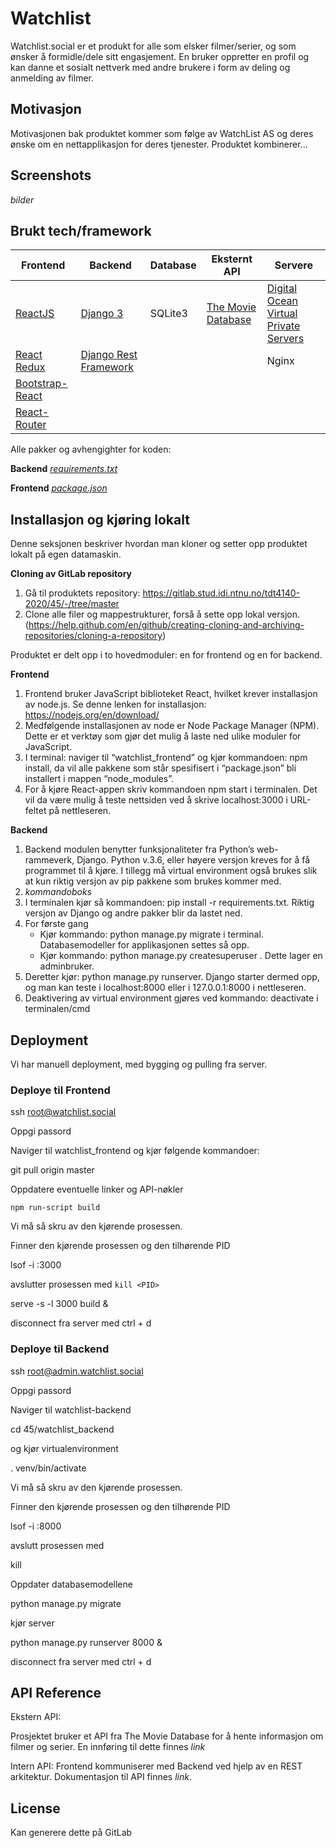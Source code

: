 # Watchlist
Watchlist.social er et produkt for alle som elsker filmer/serier, og som ønsker
å formidle/dele sitt engasjement. En bruker oppretter en profil og kan danne et
sosialt nettverk med andre brukere i form av deling og anmelding av filmer.

## Motivasjon
Motivasjonen bak produktet kommer som følge av WatchList AS og deres ønske om en
nettapplikasjon for deres tjenester. Produktet kombinerer...

## Screenshots
*bilder*

## Brukt tech/framework
| Frontend        | Backend               | Database | Eksternt API       | Servere                               |
|-----------------|-----------------------|----------|--------------------|---------------------------------------|
| [ReactJS](https://reactjs.org/)         | [Django 3](https://docs.djangoproject.com/en/3.0/)       | SQLite3  | [The Movie Database](https://developers.themoviedb.org/3/) | [Digital Ocean Virtual Private Servers](https://www.digitalocean.com/products/droplets/) |
| [React Redux](https://react-redux.js.org/)           | [Django Rest Framework](https://www.django-rest-framework.org/) |          |                    | Nginx                                 |
| [Bootstrap-React](https://react-bootstrap.github.io/) |                       |          |                    |                                       |
| [React-Router](https://reacttraining.com/react-router/web)    |                       |          |                    |                                       |

Alle pakker og avhengighter for koden:

__Backend__ *[requirements.txt](https://gitlab.stud.idi.ntnu.no/tdt4140-2020/45/-/blob/master/watchlist_backend/requirements.txt)*

__Frontend__ *[package.json](https://gitlab.stud.idi.ntnu.no/tdt4140-2020/45/-/blob/master/watchlist-frontend/package.json)*

## Installasjon og kjøring lokalt
Denne seksjonen beskriver hvordan man kloner og setter opp produktet lokalt på
egen datamaskin.

**Cloning av GitLab repository**
1. Gå til produktets repository:
   https://gitlab.stud.idi.ntnu.no/tdt4140-2020/45/-/tree/master
2. Clone alle filer og mappestrukturer, forså å sette opp lokal versjon.
   (https://help.github.com/en/github/creating-cloning-and-archiving-repositories/cloning-a-repository)

Produktet er delt opp i to hovedmoduler: en for frontend og en for backend.

**Frontend**
1. Frontend bruker JavaScript biblioteket React, hvilket krever installasjon
   av  node.js. Se denne lenken for installasjon:
   https://nodejs.org/en/download/
2. Medfølgende installasjonen av node er Node Package Manager (NPM). Dette er
   et verktøy som gjør det mulig å laste ned ulike moduler for JavaScript.
3. I terminal: naviger til “watchlist_frontend” og kjør kommandoen: npm
   install, da vil alle pakkene som står spesifisert i “package.json” bli
   installert i mappen “node_modules”.
4. For å kjøre React-appen skriv kommandoen npm start i terminalen. Det vil da
   være mulig å teste nettsiden ved å skrive localhost:3000 i URL-feltet på
   nettleseren.

**Backend**
1. Backend modulen benytter funksjonaliteter fra Python’s web-rammeverk,
   Django. Python v.3.6, eller høyere versjon kreves for å få programmet til å
   kjøre. I tillegg må virtual environment også brukes slik at kun riktig
   versjon av pip pakkene som brukes kommer med.
2. *kommandoboks*
3. I terminalen kjør så kommandoen: pip install -r requirements.txt. Riktig
   versjon av Django og andre pakker blir da lastet ned.
4. For første gang
    * Kjør kommando: python manage.py migrate  i terminal. Databasemodeller for
      applikasjonen settes så opp.
    * Kjør kommando: python manage.py createsuperuser . Dette lager en
      adminbruker.
5. Deretter kjør: python manage.py runserver. Django starter dermed opp, og
   man kan teste i localhost:8000 eller i 127.0.0.1:8000 i nettleseren.
6. Deaktivering av virtual environment gjøres ved kommando: deactivate i
   terminalen/cmd

## Deployment
Vi har manuell deployment, med bygging og pulling fra server.

### Deploye til Frontend
ssh root@watchlist.social

Oppgi passord

Naviger til watchlist_frontend og kjør følgende kommandoer:

git pull origin master

Oppdatere eventuelle linker og API-nøkler

`npm run-script build`

Vi må så skru av den kjørende prosessen.

Finner den kjørende prosessen og den tilhørende PID

lsof -i :3000

avslutter prosessen med `kill <PID>`

serve -s -l 3000 build &

disconnect fra server med ctrl + d

### Deploye til Backend
ssh root@admin.watchlist.social

Oppgi passord

Naviger til watchlist-backend 

cd 45/watchlist_backend

og kjør virtualenvironment

. venv/bin/activate

Vi må så skru av den kjørende prosessen.

Finner den kjørende prosessen og den tilhørende PID

lsof -i :8000

avslutt prosessen med

kill <PID>

Oppdater databasemodellene

python manage.py migrate

kjør server

python manage.py runserver 8000 &

disconnect fra server med ctrl + d

## API Reference
Ekstern API:

Prosjektet bruker et API fra The Movie Database for å hente informasjon om
filmer og serier. En innføring til dette finnes *link*


Intern API:
Frontend kommuniserer med Backend ved hjelp av en REST arkitektur. Dokumentasjon
til API finnes *link*. 

## License
Kan generere dette på GitLab